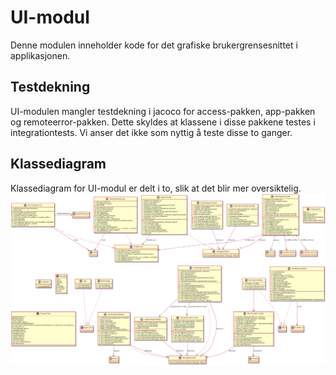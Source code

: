 # UI-modul

Denne modulen inneholder kode for det grafiske brukergrensesnittet i applikasjonen.

## Testdekning

UI-modulen mangler testdekning i jacoco for access-pakken, app-pakken og remoteerror-pakken. Dette skyldes at klassene i disse pakkene testes i integrationtests. Vi anser det ikke som nyttig å teste disse to ganger.

## Klassediagram

Klassediagram for UI-modul er delt i to, slik at det blir mer oversiktelig.
![klassediagram ui](../../docs/images/ui1.PNG "Klassediagram 1 for ui")
![klassediagram ui](../../docs/images/ui2.PNG "Klassediagram 2 for ui2")
